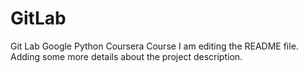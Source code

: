 # GitLab
Git Lab Google Python Coursera Course
I am editing the README file. Adding some more details about the project description.
